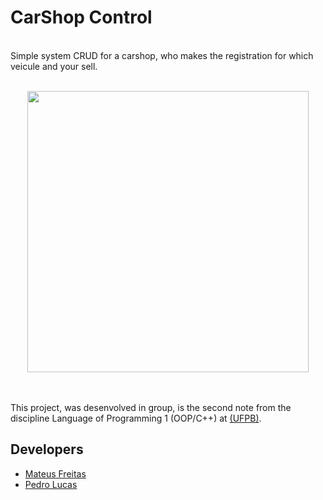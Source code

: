 # CarShop Control

<br> Simple system CRUD for a carshop, who makes the registration for which veicule and your sell.</br>

<br>
    <div align="center">
        <img src= "https://www.assobrav.com.br/wp-content/uploads/2018/07/6ef4954e3a.jpeg" width = "450" weight = "450">
    </div>
</br>

<br> This project, was desenvolved in group, is the second note from the discipline Language of Programming 1 (OOP/C++) at <a href = http://ci.ufpb.br/>(UFPB)</a>.</br>

## Developers
- [Mateus Freitas](https://github.com/MateusFreitas-C) 
- [Pedro Lucas](https://github.com/JovemPedr0)
